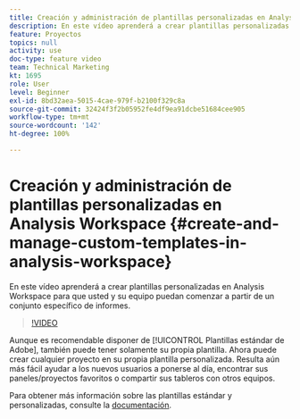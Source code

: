 ```yaml
---
title: Creación y administración de plantillas personalizadas en Analysis Workspace
description: En este vídeo aprenderá a crear plantillas personalizadas en Analysis Workspace para que usted y su equipo puedan comenzar a partir de un conjunto específico de informes.
feature: Proyectos
topics: null
activity: use
doc-type: feature video
team: Technical Marketing
kt: 1695
role: User
level: Beginner
exl-id: 8bd32aea-5015-4cae-979f-b2100f329c8a
source-git-commit: 32424f3f2b05952fe4df9ea91dcbe51684cee905
workflow-type: tm+mt
source-wordcount: '142'
ht-degree: 100%

---
```


# Creación y administración de plantillas personalizadas en Analysis Workspace {#create-and-manage-custom-templates-in-analysis-workspace}

En este vídeo aprenderá a crear plantillas personalizadas en Analysis Workspace para que usted y su equipo puedan comenzar a partir de un conjunto específico de informes.

>[!VIDEO](https://video.tv.adobe.com/v/23231/?quality=12)

Aunque es recomendable disponer de [!UICONTROL Plantillas estándar de Adobe], también puede tener solamente su propia plantilla. Ahora puede crear cualquier proyecto en su propia plantilla personalizada. Resulta aún más fácil ayudar a los nuevos usuarios a ponerse al día, encontrar sus paneles/proyectos favoritos o compartir sus tableros con otros equipos.

Para obtener más información sobre las plantillas estándar y personalizadas, consulte la [documentación](https://marketing.adobe.com/resources/help/es_ES/analytics/analysis-workspace/starter_projects.html).
